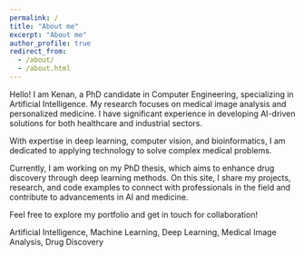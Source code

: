 ```yaml
---
permalink: /
title: "About me"
excerpt: "About me"
author_profile: true
redirect_from: 
  - /about/
  - /about.html
---
```


Hello! I am Kenan, a PhD candidate in Computer Engineering, specializing in Artificial Intelligence. My research focuses on medical image analysis and personalized medicine. I have significant experience in developing AI-driven solutions for both healthcare and industrial sectors.

With expertise in deep learning, computer vision, and bioinformatics, I am dedicated to applying technology to solve complex medical problems.

Currently, I am working on my PhD thesis, which aims to enhance drug discovery through deep learning methods. On this site, I share my projects, research, and code examples to connect with professionals in the field and contribute to advancements in AI and medicine.

Feel free to explore my portfolio and get in touch for collaboration!


Artificial Intelligence, Machine Learning, Deep Learning, Medical Image Analysis, Drug Discovery